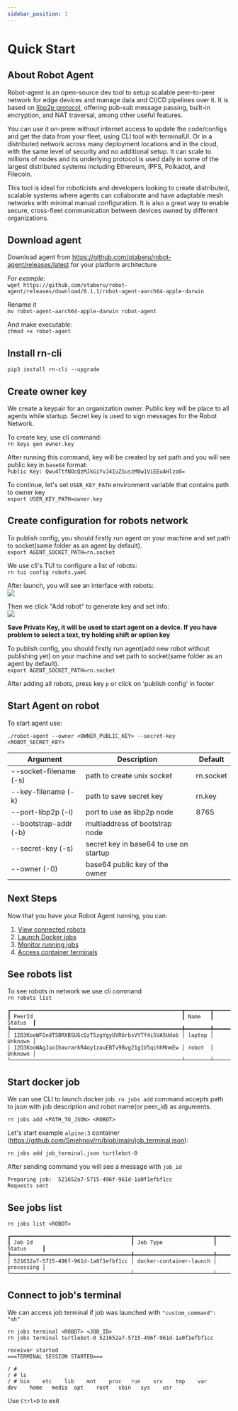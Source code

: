 ```yaml
---
sidebar_position: 1
---
```

# Quick Start
## About Robot Agent
Robot-agent is an open-source dev tool to setup scalable peer-to-peer network for edge devices and manage data and CI/CD pipelines over it. It is based on [libp2p protocol](https://libp2p.io), offering pub-sub message passing, built-in encryption, and NAT traversal, among other useful features.  

You can use it on-prem without internet access to update the code/configs and get the data from your fleet, using CLI tool with terminalUI. Or in a distributed network across many deployment locations and in the cloud, with the same level of security and no additional setup. It can scale to millions of nodes and its underlying protocol is used daily in some of the largest distributed systems including Ethereum, IPFS, Polkadot, and Filecoin.  

This tool is ideal for roboticists and developers looking to create distributed, scalable systems where agents can collaborate and have adaptable mesh networks with minimal manual configuration. It is also a great way to enable secure, cross-fleet communication between devices owned by different organizations.  

## Download agent
Download agent from https://github.com/otaberu/robot-agent/releases/latest for your platform architecture  

*For example:*  
`wget https://github.com/otaberu/robot-agent/releases/download/0.1.1/robot-agent-aarch64-apple-darwin`  

Rename it  
`mv robot-agent-aarch64-apple-darwin robot-agent`  

And make executable:  
`chmod +x robot-agent`  

## Install rn-cli
`pip3 install rn-cli --upgrade`  

## Create owner key
We create a keypair for an organization owner. Public key will be place to all agents while startup. Secret key is used to sign messages for the Robot Network.  

To create key, use cli command:  
`rn keys gen owner.key`  

After running this command, key will be created by set path and you will see public key in `base64` format:  
`Public Key: Qwu4TtfNOcQzMJkGiYvJ4IuZSuszM0w1ViEEuAHlzo0=`  

To continue, let's set `USER_KEY_PATH` environment variable that contains path to owner key  
`export USER_KEY_PATH=owner.key`  

## Create configuration for robots network
To publish config, you should firstly run agent on your machine and set path to socket(same folder as an agent by default).  
`export AGENT_SOCKET_PATH=rn.socket`  

We use cli's TUI to configure a list of robots:  
`rn tui config robots.yaml`  

After launch, you will see an interface with robots:  
![](https://i.ibb.co/PQfm3zy/Pasted-image-20240812210939.png)  

Then we click "Add robot" to generate key and set info:  
![](https://i.ibb.co/Ykv83KF/Pasted-image-20240812211358.png)  

**Save Private Key, it will be used to start agent on a device. If you have problem to select a text, try holding shift or option key**  

To publish config, you should firstly run agent(add new robot without publishing yet) on your machine and set path to socket(same folder as an agent by default).  
`export AGENT_SOCKET_PATH=rn.socket`  

After adding all robots, press key `p` or click on 'publish config' in footer  

## Start Agent on robot
To start agent use:  

`./robot-agent --owner <OWNER_PUBLIC_KEY> --secret-key <ROBOT_SECRET_KEY>`  

| Argument               | Description                            | Default   |
| ---------------------- | -------------------------------------- | --------- |
| --socket-filename (-s) | path to create unix socket             | rn.socket |
| --key-filename (-k)    | path to save secret key                | rn.key    |
| --port-libp2p (-l)     | port to use as libp2p node             | 8765      |
| --bootstrap-addr (-b)  | multiaddress of bootstrap node         |           |
| --secret-key (-s)      | secret key in base64 to use on startup |           |
| --owner (-0)           | base64 public key of the owner         |           |

## Next Steps
Now that you have your Robot Agent running, you can:

1. [View connected robots](basic-tutorial/1-list-robots.md)
2. [Launch Docker jobs](basic-tutorial/2-docker-jobs.md)
3. [Monitor running jobs](basic-tutorial/3-monitor-jobs.md)
4. [Access container terminals](basic-tutorial/4-terminal-access.md)  

## See robots list
To see robots in network we use cli command  
`rn robots list`  

```
┏━━━━━━━━━━━━━━━━━━━━━━━━━━━━━━━━━━━━━━━━━━━━━━━━━━━━━━┳━━━━━━━━┳━━━━━━━━━┓
┃ PeerId                                               ┃ Name   ┃ Status  ┃
┡━━━━━━━━━━━━━━━━━━━━━━━━━━━━━━━━━━━━━━━━━━━━━━━━━━━━━━╇━━━━━━━━╇━━━━━━━━━┩
│ 12D3KooWFGndT5BRXBSUGcQzT5zgYgyUVR6rbsVYTf4iSVA5Udob │ laptop │ Unknown │
│ 12D3KooWAgJuo1havrarkR4oy1zauEBTv9Bvg21g1V5qihhMnmEw │ robot  │ Unknown │
└──────────────────────────────────────────────────────┴────────┴─────────┘
```  

## Start docker job
We can use CLI to launch docker job. `rn jobs add` command accepts path to json with job description and robot name(or peer_id) as arguments.  

`rn jobs add <PATH_TO_JSON> <ROBOT>`  

Let's start example `alpine:3` container (https://github.com/Smehnov/rn/blob/main/job_terminal.json):  

`rn jobs add job_terminal.json turtlebot-0`  

After sending command you will see a message with `job_id`  
```
Preparing job:  521652a7-5715-496f-961d-1a0f1efbf1cc
Requests sent
```  

## See jobs list
`rn jobs list <ROBOT>`  

```
┏━━━━━━━━━━━━━━━━━━━━━━━━━━━━━━━━━━━━━━┳━━━━━━━━━━━━━━━━━━━━━━━━━┳━━━━━━━━━━━━┓
┃ Job Id                               ┃ Job Type                ┃ Status     ┃
┡━━━━━━━━━━━━━━━━━━━━━━━━━━━━━━━━━━━━━━╇━━━━━━━━━━━━━━━━━━━━━━━━━╇━━━━━━━━━━━━┩
│ 521652a7-5715-496f-961d-1a0f1efbf1cc │ docker-container-launch │ processing │
└──────────────────────────────────────┴─────────────────────────┴────────────┘
```  

## Connect to job's terminal
We can access job terminal if job was launched with `"custom_command": "sh"`  

`rn jobs terminal <ROBOT> <JOB_ID>`  
`rn jobs terminal turtlebot-0 521652a7-5715-496f-961d-1a0f1efbf1cc`  

```
receiver started
===TERMINAL SESSION STARTED===

/ #
/ # ls
/ # bin    etc    lib    mnt    proc   run    srv    tmp    var
dev    home   media  opt    root   sbin   sys    usr
```  

Use `Ctrl+D` to exit  

